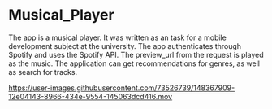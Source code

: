 # Musical_Player
The app is a musical player. It was written as an task for a mobile development subject at the university. The app authenticates through Spotify and uses the Spotify API. The preview_url from the request is played as the music. The application can get recommendations for genres, as well as search for tracks.


https://user-images.githubusercontent.com/73526739/148367909-12e04143-8966-434e-9554-145063dcd416.mov

